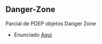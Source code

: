 ## Danger-Zone
Parcial de PDEP objetos Danger Zone

- Enunciado [Aqui](https://docs.google.com/document/u/1/d/e/2PACX-1vRFhr0lXZkZoovSdMhpqNr45HMn6NsuRTsQBJXVCDReAqqcvaOtskwIJCV9K7vIbWAXHlF2gFjaQwD9/pub "Heading link")
